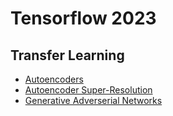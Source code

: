 # Tensorflow 2023

## Transfer Learning

* [Autoencoders](https://github.com/mpolinowski/tf-2023/blob/master/05_Unsupervised_Learning/05a_Tensorflow_Unsupervised_Learning_Autoencoder.md)
* [Autoencoder Super-Resolution](https://github.com/mpolinowski/tf-2023/blob/master/05_Unsupervised_Learning/05b_Tensorflow_Unsupervised_Learning_Autoencoder_Super-Resolution.md)
* [Generative Adverserial Networks](https://github.com/mpolinowski/tf-2023/blob/master/05_Unsupervised_Learning/05c_Tensorflow_Unsupervised_Learning_Generative_Adverserial_Networks.md)
